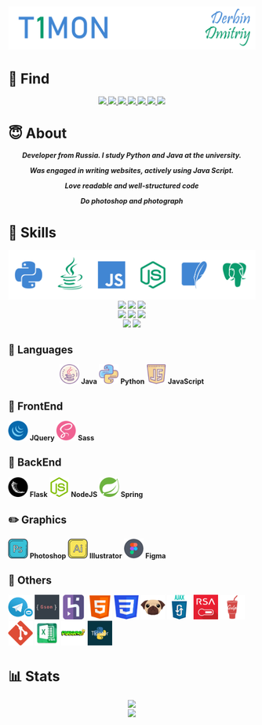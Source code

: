 <img src='pics/nick.png'/>



# 🔎 Find

<div align="center">
    <a href="https://vk.com/T1MONVK/">
        <img src="https://img.shields.io/badge/-T1MONVK-blue?style=for-the-badge&logo=vk&logoColor=white">
    </a>
    <a href="https://www.instagram.com/_beauty_is_a_duty_/">
        <img src="https://img.shields.io/badge/-_BEAUTY_IS_A_DUTY_-C13584?style=for-the-badge&logo=instagram&logoColor=white">
    </a>
    <a href="https://t.me/T1TELGRAM">
        <img src="https://img.shields.io/badge/-T1TELEGRAM-0088cc?style=for-the-badge&logo=telegram&logoColor=white">
    </a>
    <a href="+79821207355">
        <img src="https://img.shields.io/badge/-+7(982)%20120%2073%2055-brightgreen?style=for-the-badge&logo=whatsapp&logoColor=white">
    </a>
    <a href="https://www.twitch.tv/t1montwitch">
        <img src="https://img.shields.io/badge/-T1MONTWITCH-6441a5?style=for-the-badge&logo=twitch&logoColor=white">
    </a>
    <a href="mailto:derbindima5@gmail.com">
        <img src="https://img.shields.io/badge/-derbindima5@gmail.com-c14438?style=for-the-badge&logo=Gmail&logoColor=white">
    </a>
    <a href="https://github.com/T1GIT/">
        <img src="https://img.shields.io/badge/-T1GIT-grey?style=for-the-badge&logo=github&logoColor=white">
    </a>
</div>


# 😇 About


<div align="center">
    <b><i>
        <p>Developer from Russia. I study Python and Java at the university.</p>
        <p>Was engaged in writing websites, actively using Java Script.</p>
        <p>Love readable and well-structured code</p>
        <p>Do photoshop and photograph</p>
    </i></b>
</div>

# 💪 Skills
<img src='pics/langs.png' alt="Skills"/>

<div align="center">
    <div>
        <img src="https://img.shields.io/badge/OS-Windows%2010-informational?style=flat-square&logo=windows&logoColor=4186d3&color=0a9c6d">
        <img src="https://img.shields.io/badge/OS-Ubuntu-informational?style=flat-square&logo=ubuntu&logoColor=4186d3&color=0a9c6d">
        <img src="https://img.shields.io/badge/OS-Mint-informational?style=flat-square&logo=mint&logoColor=4186d3&color=0a9c6d">
    </div>
    <div>
        <img src="https://img.shields.io/badge/IDE-PyCharm-informational?style=flat-square&logo=pycharm&logoColor=4186d3&color=0a9c6d">
        <img src="https://img.shields.io/badge/IDE-ItelliJ-informational?style=flat-square&logo=intellij-idea&logoColor=4186d3&color=0a9c6d">
        <img src="https://img.shields.io/badge/IDE-WebStorm-informational?style=flat-square&logo=web-storm&logoColor=4186d3&color=0a9c6d">
    </div>
    <img src="https://img.shields.io/badge/Processor-Core%20I5%207500U-informational?style=flat-square&logo=intel&logoColor=4186d3&color=0a9c6d">
    <img src="https://img.shields.io/badge/Video%20Card-GTX%20950M-informational?style=flat-square&logo=nvidia&logoColor=4186d3&color=0a9c6d">
</div>

## 👅 Languages
<div align="center">
    <span align="center">
        <img src='icons/skills/java.png' width="40" height="40"/> 
        <b>Java</b>
    </span>
    <span align="center">
        <img src='icons/skills/python.png' width="40" height="40"/> 
        <b>Python</b>
    </span>
    <span align="center">
        <img src='icons/skills/js.png' width="40" height="40"/>
        <b>JavaScript</b>
    </span>
</div>

## 👀 FrontEnd
<img src='icons/skills/jquery.png' width="40" height="40"/> 
<b>JQuery</b>
<img src='icons/skills/sass.png' width="40" height="40"/> 
<b>Sass</b>

## 📡 BackEnd
<img src='icons/skills/flasks.png' width="40" height="40"/> 
<b>Flask</b>
<img src='icons/skills/nodejs.png' width="40" height="40"/> 
<b>NodeJS</b>
<img src='icons/skills/spring.png' width="40" height="40"/> 
<b>Spring</b>

## ✏️ Graphics
<img src='icons/skills/ps.png' width="40" height="40"/> 
<b>Photoshop</b>
<img src='icons/skills/ai.png' width="40" height="40"/> 
<b>Illustrator</b>
<img src='icons/skills/figma.png' width="40" height="40"/> 
<b>Figma</b>

## 📜 Others
<p>
    <img src='icons/other/bot.png' width="50" height="50"/>
    <img src='icons/other/gson.png' width="50" height="50"/>
    <img src='icons/other/heroku.png' width="50" height="50"/>
    <img src='icons/other/html.png' width="50" height="50"/>
    <img src='icons/other/css.png' width="50" height="50"/>
    <img src='icons/other/pug.svg' width="50" height="50"/>
    <img src='icons/other/ajax.png' width="50" height="50"/>
    <img src='icons/other/rsa.jpg' width="50" height="50"/>
    <img src='icons/other/gulp.png' width="50" height="50"/>
    <img src='icons/other/git.svg' width="50" height="50"/>
    <img src='icons/other/vba.png' width="50" height="50"/>
    <img src='icons/other/pygame.png' width="50" height="50"/>
    <img src='icons/other/tkinter.png' width="50" height="50"/>
</p>


# 📊 Stats

<div align="center">
    <img src="https://github-readme-stats.vercel.app/api?username=T1GIT&show_icons=true&theme=radical&hide=issues,contribs&include_all_commits=true)](https://github.com/T1GIT/github-readme-stats&custom_title=Statistics" align="center" />
</div> 

<div align="center">
    <img src="https://github-readme-stats.vercel.app/api/top-langs/?username=T1GIT&exclude_repo=Player&theme=vue-dark&layout=compact&langs_count=4)](https://github.com/anuraghazra/github-readme-stats" align="center" />
</div> 
